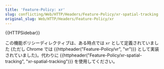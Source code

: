 ```yaml
---
title: 'Feature-Policy: xr'
slug: conflicting/Web/HTTP/Headers/Feature-Policy/xr-spatial-tracking
original_slug: Web/HTTP/Headers/Feature-Policy/xr
---
```


{{HTTPSidebar}}

この機能ポリシーディレクティブは、ある時点では `xr` として定義されていました (ただし Chrome では {{httpheader("Feature-Policy/vr", "vr")}} として実装されていました)。代わりに {{httpheader("Feature-Policy/xr-spatial-tracking", "xr-spatial-tracking")}} を使用してください。
